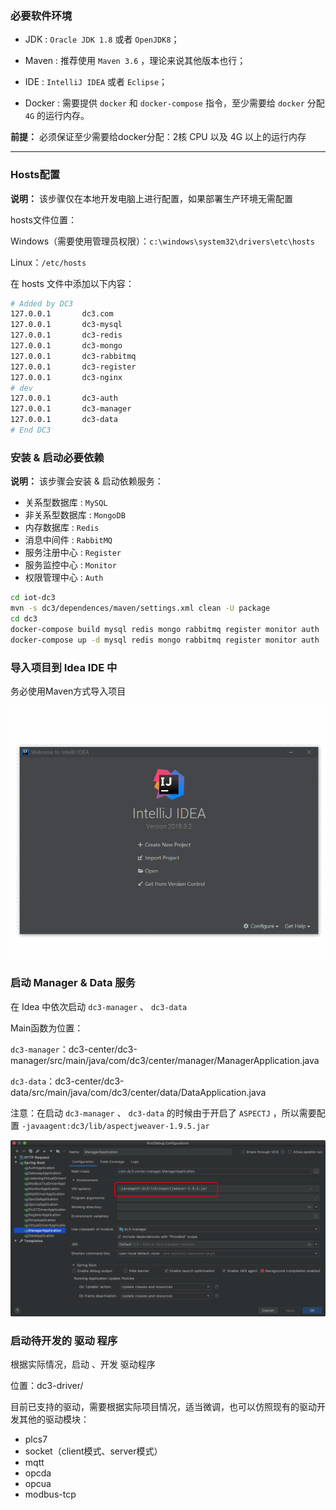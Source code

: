 ### 必要软件环境

* JDK : `Oracle JDK 1.8` 或者 `OpenJDK8`；

* Maven : 推荐使用 `Maven 3.6` ，理论来说其他版本也行；

* IDE : `IntelliJ IDEA` 或者 `Eclipse`；

* Docker : 需要提供 `docker` 和 `docker-compose` 指令，至少需要给 `docker` 分配 `4G` 的运行内存。

**前提：** 必须保证至少需要给docker分配：2核 CPU 以及 4G 以上的运行内存


---


### Hosts配置

**说明：** 该步骤仅在本地开发电脑上进行配置，如果部署生产环境无需配置

hosts文件位置：

Windows（需要使用管理员权限）：`c:\windows\system32\drivers\etc\hosts`

Linux：`/etc/hosts`

在 hosts 文件中添加以下内容：

```bash
# Added by DC3
127.0.0.1       dc3.com
127.0.0.1       dc3-mysql
127.0.0.1       dc3-redis
127.0.0.1       dc3-mongo
127.0.0.1       dc3-rabbitmq
127.0.0.1       dc3-register
127.0.0.1       dc3-nginx
# dev
127.0.0.1       dc3-auth
127.0.0.1       dc3-manager
127.0.0.1       dc3-data
# End DC3
```


### 安装 & 启动必要依赖

 **说明：** 该步骤会安装 & 启动依赖服务：

 - 关系型数据库 : `MySQL`
 - 非关系型数据库 : `MongoDB`
 - 内存数据库 : `Redis`
 - 消息中间件 : `RabbitMQ`
 - 服务注册中心 : `Register`
 - 服务监控中心 : `Monitor`
 - 权限管理中心 : `Auth`


```bash
cd iot-dc3
mvn -s dc3/dependences/maven/settings.xml clean -U package
cd dc3
docker-compose build mysql redis mongo rabbitmq register monitor auth
docker-compose up -d mysql redis mongo rabbitmq register monitor auth
```

### 导入项目到 Idea IDE 中

务必使用Maven方式导入项目

 ![import-dc3](../images/idea/import-dc3.gif)


### 启动 Manager & Data 服务

在 Idea 中依次启动 `dc3-manager` 、 `dc3-data` 

 Main函数为位置：

 `dc3-manager`：dc3-center/dc3-manager/src/main/java/com/dc3/center/manager/ManagerApplication.java

 `dc3-data`：dc3-center/dc3-data/src/main/java/com/dc3/center/data/DataApplication.java

 
 注意：在启动 `dc3-manager` 、 `dc3-data` 的时候由于开启了 `ASPECTJ` ，所以需要配置 `-javaagent:dc3/lib/aspectjweaver-1.9.5.jar`

![](../images/idea/aspectj.png)


### 启动待开发的 驱动 程序

 根据实际情况，启动 、开发 驱动程序

 位置：dc3-driver/

 目前已支持的驱动，需要根据实际项目情况，适当微调，也可以仿照现有的驱动开发其他的驱动模块：

 - plcs7
 - socket（client模式、server模式）
 - mqtt
 - opcda
 - opcua
 - modbus-tcp